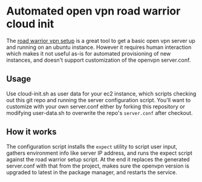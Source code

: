 
# Automated open vpn road warrior cloud init 

The [road warrior vpn setup](https://github.com/Nyr/openvpn-install) is a great tool to get a basic open vpn server up and running on an ubuntu instance. However it requires human interaction which makes it not useful as-is for automated provisioning of new instances, and doesn't support customization of the openvpn server.conf. 

## Usage 

Use cloud-init.sh as user data for your ec2 instance, which scripts checking out this git repo and running the server configuration script.  You'll want to customize with your own server.conf either by forking this repository or modifying user-data.sh to overwrite the repo's `server.conf` after checkout. 

## How it works

The configuration script installs the `expect` utility to script user input, gathers environment info like server IP address, and runs the expect script against the road warrior setup script. At the end it replaces the generated server.conf with that from the project, makes sure the openvpn version is upgraded to latest in the package manager, and restarts the service. 
